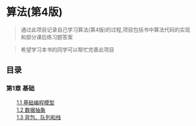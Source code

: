 # 算法(第4版)

>通过此项目记录自己学习算法(第4版)的过程,项目包括书中算法代码的实现和部分课后练习题答案  

>希望学习本书的同学可以帮忙完善此项目

## 目录

### 第1章 基础
&emsp;&emsp;[1.1 基础编程模型](https://github.com/zh2016s/Algorithms/tree/master/src/com/zh2016s/algorithms/chapter1_1)  
&emsp;&emsp;[1.2 数据抽象](https://github.com/zh2016s/Algorithms/tree/master/src/com/zh2016s/algorithms/chapter1_2)  
&emsp;&emsp;[1.3 背包、队列和栈](https://github.com/zh2016s/Algorithms/tree/master/src/com/zh2016s/algorithms/chapter1_3)
